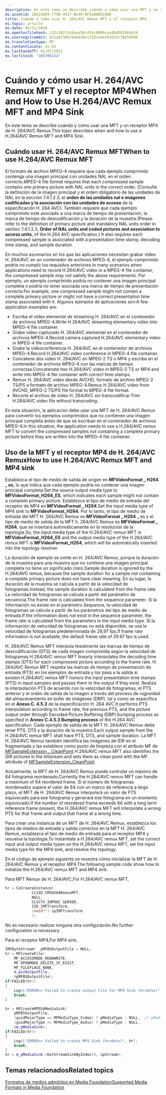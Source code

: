 ```yaml
---
description: En este tema se describe cuándo y cómo usar una MFT y un receptor MP4 de H. 264/AVC Remux.
ms.assetid: 1DD236D9-775B-4417-BC49-BF52A6B3C8AD
title: Cuándo y cómo usar H. 264/AVC Remux MFT y el receptor MP4
ms.topic: article
ms.date: 05/31/2018
ms.openlocfilehash: 132c582fa16eae56c4fec8809caa4bd501469e16
ms.sourcegitcommit: 831e8f3db78ab820e1710cede244553c70e50500
ms.translationtype: MT
ms.contentlocale: es-ES
ms.lasthandoff: 01/07/2021
ms.locfileid: "105706214"
---
```

# <a name="when-and-how-to-use-h264avc-remux-mft-and-mp4-sink"></a><span data-ttu-id="a41f7-103">Cuándo y cómo usar H. 264/AVC Remux MFT y el receptor MP4</span><span class="sxs-lookup"><span data-stu-id="a41f7-103">When and How to Use H.264/AVC Remux MFT and MP4 Sink</span></span>

<span data-ttu-id="a41f7-104">En este tema se describe cuándo y cómo usar una MFT y un receptor MP4 de H. 264/AVC Remux.</span><span class="sxs-lookup"><span data-stu-id="a41f7-104">This topic describes when and how to use a H.264/AVC Remux MFT and MP4 Sink.</span></span>

## <a name="when-to-use-h264avc-remux-mft"></a><span data-ttu-id="a41f7-105">Cuándo usar H. 264/AVC Remux MFT</span><span class="sxs-lookup"><span data-stu-id="a41f7-105">When to use H.264/AVC Remux MFT</span></span>

<span data-ttu-id="a41f7-106">El formato de archivo MPEG-4 requiere que cada ejemplo comprimido contenga una imagen principal con unidades NAL en el orden correcto.</span><span class="sxs-lookup"><span data-stu-id="a41f7-106">MPEG-4 file format requires that each compressed sample contains one primary picture with NAL units in the correct order.</span></span> <span data-ttu-id="a41f7-107">(Consulte la definición de la imagen principal y el orden obligatorio de las unidades de NAL en la sección 7.4.1.2.3, el **orden de las unidades nal e imágenes codificadas y la asociación con las unidades de acceso** de la especificación H. 264 AVC). También requiere que cada ejemplo comprimido esté asociado a una marca de tiempo de presentación, la marca de tiempo de descodificación y la duración de la muestra.</span><span class="sxs-lookup"><span data-stu-id="a41f7-107">(Please refer to the definition of primary picture and mandatory NAL units order in section 7.4.1.2.3, **Order of NAL units and coded pictures and association to access units**, of the H.264 AVC specification.) It also requires each compressed sample is associated with a presentation time stamp, decoding time stamp, and sample duration.</span></span>

<span data-ttu-id="a41f7-108">En muchos escenarios en los que las aplicaciones necesitan grabar vídeo H. 264/AVC en un contenedor de archivos MPEG-4, el ejemplo comprimido podría no cumplir los requisitos anteriores.</span><span class="sxs-lookup"><span data-stu-id="a41f7-108">In many scenarios when applications need to record H.264/AVC video in a MPEG-4 file container, the compressed sample may not satisfy the above requirements.</span></span> <span data-ttu-id="a41f7-109">Por ejemplo, un ejemplo comprimido podría no contener una imagen principal completa o podría no tener asociada una marca de tiempo de presentación correcta.</span><span class="sxs-lookup"><span data-stu-id="a41f7-109">For example, one compressed sample might not contain a complete primary picture or might not have a correct presentation time stamp associated with it.</span></span> <span data-ttu-id="a41f7-110">Algunos ejemplos de aplicaciones son:</span><span class="sxs-lookup"><span data-stu-id="a41f7-110">A few application examples are:</span></span>

-   <span data-ttu-id="a41f7-111">Escriba el vídeo elemental de streaming H. 264/AVC en el contenedor de archivos MPEG-4.</span><span class="sxs-lookup"><span data-stu-id="a41f7-111">Write H.264/AVC streaming elementary video into MPEG-4 file container.</span></span>
-   <span data-ttu-id="a41f7-112">Grabe vídeo capturado H. 264/AVC elemental en el contenedor de archivos MPEG-4.</span><span class="sxs-lookup"><span data-stu-id="a41f7-112">Record camera captured H.264/AVC elementary video in MPEG-4 file container.</span></span>
-   <span data-ttu-id="a41f7-113">Grabe la videoconferencia H. 264/AVC en el contenedor de archivos MPEG-4.</span><span class="sxs-lookup"><span data-stu-id="a41f7-113">Record H.264/AVC video conference in MPEG-4 file container.</span></span>
-   <span data-ttu-id="a41f7-114">Concatene dos vídeo H. 264/AVC en MPEG-2 TS o MP4 y escriba en el contenedor de archivos MPEG-4 con las marcas de tiempo correctas.</span><span class="sxs-lookup"><span data-stu-id="a41f7-114">Concatenate two H.264/AVC video in MPEG-2 TS or MP4 and write into MPEG-4 file container with correct time stamps.</span></span>
-   <span data-ttu-id="a41f7-115">Remux H. 264/AVC vídeo desde AVCHD, formato de archivo MPEG-2 TS/PS a formato de archivo MPEG-4.</span><span class="sxs-lookup"><span data-stu-id="a41f7-115">Remux H.264/AVC video from AVCHD, MPEG-2 TS/PS file format to MPEG-4 file format.</span></span>
-   <span data-ttu-id="a41f7-116">Recorte el archivo de vídeo H. 264/AVC sin transcodificar.</span><span class="sxs-lookup"><span data-stu-id="a41f7-116">Trim H.264/AVC video file without transcoding.</span></span>

<span data-ttu-id="a41f7-117">En esta situación, la aplicación debe usar una MFT de H. 264/AVC Remux para convertir los ejemplos comprimidos que no contienen una imagen principal completa antes de que se escriban en el contenedor de archivos MPEG-4.</span><span class="sxs-lookup"><span data-stu-id="a41f7-117">In this situation, the application needs to use a H.264/AVC remux MFT to convert the compressed samples not containing a complete primary picture before they are written into the MPEG-4 file container.</span></span>

## <a name="how-to-use-h264avc-remux-mft-and-mp4-sink"></a><span data-ttu-id="a41f7-118">Uso de la MFT y el receptor MP4 de H. 264/AVC Remux</span><span class="sxs-lookup"><span data-stu-id="a41f7-118">How to use H.264/AVC Remux MFT and MP4 sink</span></span>

<span data-ttu-id="a41f7-119">Establezca el tipo de medio de salida de origen en **MFVideoFormat \_ H264 \_ es**, lo que indica que cada ejemplo podría no contener una imagen principal completa.</span><span class="sxs-lookup"><span data-stu-id="a41f7-119">Set the source output media type to **MFVideoFormat\_H264\_ES**, which indicates each sample might not contain a complete primary picture.</span></span> <span data-ttu-id="a41f7-120">Establezca el tipo de medio de entrada del receptor de MP4 en **MFVideoFormat \_ H264**.</span><span class="sxs-lookup"><span data-stu-id="a41f7-120">Set the input media type of MP4 sink to **MFVideoFormat\_H264**.</span></span> <span data-ttu-id="a41f7-121">Por lo tanto, el tipo de medio de entrada del MFT H. 264/AVC Remux es **MFVideoFormat \_ H264 \_** es y el tipo de medio de salida de la MFT h. 264/AVC Remux es **MFVideoFormat \_ H264**, que se insertará automáticamente en la resolución de la topología.</span><span class="sxs-lookup"><span data-stu-id="a41f7-121">So, the input media type of the H.264/AVC remux MFT is **MFVideoFormat\_H264\_ES** and the output media type of the H.264/AVC remux MFT is **MFVideoFormat\_H264**, which will be automatically inserted into the topology resolver.</span></span>

<span data-ttu-id="a41f7-122">La duración de ejemplo se omite en H. 264/AVC Remux, porque la duración de la muestra para una muestra que no contiene una imagen principal completa no tiene un significado claro.</span><span class="sxs-lookup"><span data-stu-id="a41f7-122">Sample duration is ignored by the H.264/AVC remux, because the sample duration for a sample not containing a complete primary picture does not have clear meaning.</span></span> <span data-ttu-id="a41f7-123">En su lugar, la duración de la muestra se calcula a partir de la velocidad de fotogramas.</span><span class="sxs-lookup"><span data-stu-id="a41f7-123">Instead, the sample duration is calculated from the frame rate.</span></span> <span data-ttu-id="a41f7-124">La velocidad de fotogramas se calcula a partir del parámetro de secuencia.</span><span class="sxs-lookup"><span data-stu-id="a41f7-124">The frame rate is calculated from the sequence parameter.</span></span> <span data-ttu-id="a41f7-125">Si la información no existe en el parámetro Sequence, la velocidad de fotogramas se calcula a partir de los parámetros del tipo de medio de entrada.</span><span class="sxs-lookup"><span data-stu-id="a41f7-125">If the information does not exist in the sequence parameter, the frame rate is calculated from the parameters in the input media type.</span></span> <span data-ttu-id="a41f7-126">Si la información de velocidad de fotogramas no está disponible, se usa la velocidad de fotogramas predeterminada de 29,97 fps.</span><span class="sxs-lookup"><span data-stu-id="a41f7-126">If frame rate information is not available, the default frame rate of 29.97 fps is used.</span></span>

<span data-ttu-id="a41f7-127">H. 264/AVC Remux MFT interpola linealmente las marcas de tiempo de descodificación (DTS) de cada imagen comprimida según la velocidad de fotogramas.</span><span class="sxs-lookup"><span data-stu-id="a41f7-127">H.264/AVC remux MFT linearly interpolates the decoding time stamps (DTS) for each compressed picture according to the frame rate.</span></span> <span data-ttu-id="a41f7-128">H. 264/AVC Remux MFT respeta las marcas de tiempo de presentación de entrada (PTS) en los ejemplos de entrada y los pasa a la salida si existen.</span><span class="sxs-lookup"><span data-stu-id="a41f7-128">H.264/AVC remux MFT honors the input presentation time stamps (PTS) in input samples and passes them to the output if they exist.</span></span> <span data-ttu-id="a41f7-129">Realiza la interpolación PTS de acuerdo con la velocidad de fotogramas, el PTS anterior y el orden de salida de la imagen a través del proceso de rugosidad del almacenamiento en búfer de imágenes (DBP), tal y como se especifica en el **Anexo C. 4.5.3** de la especificación H. 264 AVC.</span><span class="sxs-lookup"><span data-stu-id="a41f7-129">It performs PTS interpolation according to frame rate, the previous PTS, and the picture output order through Decoded Picture Buffering (DBP) bumping process as specified in **Annex C.4.5.3 Bumping process** of the H.264 AVC specification.</span></span> <span data-ttu-id="a41f7-130">Cada ejemplo de salida de la MFT H. 264/AVC Remux debe tener PTS, DTS y la duración de la muestra.</span><span class="sxs-lookup"><span data-stu-id="a41f7-130">Each output sample from the H.264/AVC remux MFT shall have PTS, DTS, and sample duration.</span></span> <span data-ttu-id="a41f7-131">La MFT H. 264/AVC Remux también identifica las imágenes de IDR en el fragmentada y las establece como punto de limpieza con el atributo MF de [MFSampleExtension \_ CleanPoint](mfsampleextension-cleanpoint-attribute.md).</span><span class="sxs-lookup"><span data-stu-id="a41f7-131">H.264/AVC remux MFT also identifies the IDR pictures in the bitstream and sets them as clean point with the MF attribute of [MFSampleExtension\_CleanPoint](mfsampleextension-cleanpoint-attribute.md).</span></span>

<span data-ttu-id="a41f7-132">Actualmente, la MFT de H. 264/AVC Remux puede controlar un máximo de 64 fotograma reordenado.</span><span class="sxs-lookup"><span data-stu-id="a41f7-132">Currently the H.264/AVC remux MFT can handle a maximum of 64 reordered frame.</span></span> <span data-ttu-id="a41f7-133">Si el número de fotogramas reordenados supera el valor de 64 con un marco de referencia a largo plazo, el MFT de H. 264/AVC Remux interpolará un valor de PTS equivocado para ese fotograma y generará ese fotograma en un momento equivocado.</span><span class="sxs-lookup"><span data-stu-id="a41f7-133">If the number of reordered frame exceeds 64 with a long term reference frame present, the H.264/AVC remux MFT will interpolate a wrong PTS for that frame and output that frame at a wrong time.</span></span>

<span data-ttu-id="a41f7-134">Para crear una instancia de un MFT de H. 264/AVC Remux, establezca los tipos de medios de entrada y salida correctos en la MFT H. 264/AVC Remux, establezca el tipo de medio de entrada para el receptor MP4 y resuelva la topología.</span><span class="sxs-lookup"><span data-stu-id="a41f7-134">To instantiate a H.264/AVC remux MFT, set the correct input and output media types on the H.264/AVC remux MFT, set the input media type for the MP4 sink, and resolve the topology.</span></span>

<span data-ttu-id="a41f7-135">En el código de ejemplo siguiente se muestra cómo inicializar la MFT de H. 264/AVC Remux y el receptor MP4.</span><span class="sxs-lookup"><span data-stu-id="a41f7-135">The following sample code show how to initialize the H.264/AVC remux MFT and MP4 sink.</span></span>

<span data-ttu-id="a41f7-136">Para MFT Remux de H. 264/AVC,</span><span class="sxs-lookup"><span data-stu-id="a41f7-136">For H.264/AVC remux MFT,</span></span>


```C++
hr = CoCreateInstance(
            CLSID_CMSH264RemuxMFT,
            NULL,
            CLSCTX_INPROC_SERVER,
            IID_IMFTransform,
            (void**) &pIMFTransform
            );
```



<span data-ttu-id="a41f7-137">No es necesario realizar ninguna otra configuración.</span><span class="sxs-lookup"><span data-stu-id="a41f7-137">No further configuration is necessary.</span></span>

<span data-ttu-id="a41f7-138">Para el receptor MP4,</span><span class="sxs-lookup"><span data-stu-id="a41f7-138">For MP4 sink,</span></span>


```C++
IMFByteStream*  pMFBSOutputFile = NULL;
hr = MFCreateFile(
    MF_ACCESSMODE_READWRITE,
    MF_OPENMODE_DELETE_IF_EXIST,
    MF_FILEFLAGS_NONE,
    m_pszOutputFile,
    &pMFBSOutputFile);
if(FAILED(hr))
{
    Log(L"ERROR>> Failed to create output file for MP4 Sink (hr=0x%x)", hr);
    break;
}

hr = MFCreateMPEG4MediaSink(
    pMFBSOutputFile,
    (guidMajorType == MFMediaType_Video) ? pMediaType : NULL,  // pMediaType comes from the output type of the remux MFT
    (guidMajorType == MFMediaType_Audio) ? pMediaType : NULL,
    &m_pMediaSink);
if(FAILED(hr))
{
    Log(L"ERROR>> Failed to create MP4 Sink (hr=0x%x)", hr);
    break;
}
hr = m_pMediaSink->GetStreamSinkByIndex(0, &pStream);
```



## <a name="related-topics"></a><span data-ttu-id="a41f7-139">Temas relacionados</span><span class="sxs-lookup"><span data-stu-id="a41f7-139">Related topics</span></span>

<dl> <dt>

[<span data-ttu-id="a41f7-140">Formatos de medios admitidos en Media Foundation</span><span class="sxs-lookup"><span data-stu-id="a41f7-140">Supported Media Formats in Media Foundation</span></span>](supported-media-formats-in-media-foundation.md)
</dt> </dl>

 

 




